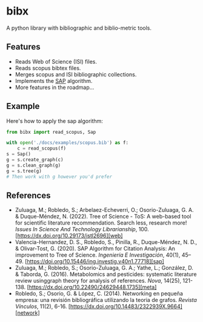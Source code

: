 # bibx

A python library with bibliographic and biblio-metric tools.

## Features

- Reads Web of Science (ISI) files.
- Reads scopus bibtex files.
- Merges scopus and ISI bibliographic collections.
- Implements the [SAP][sap] algorithm.
- More features in the roadmap...

## Example

Here's how to apply the sap algorithm:

```python
from bibx import read_scopus, Sap

with open('./docs/examples/scopus.bib') as f:
    c = read_scopus(f)
s = Sap()
g = s.create_graph(c)
g = s.clean_graph(g)
g = s.tree(g)
# Then work with g however you'd prefer
```

## References

- Zuluaga, M.; Robledo, S.; Arbelaez-Echeverri, O.; Osorio-Zuluaga, G. A. & Duque-Méndez, N. (2022). Tree of Science - ToS: A web-based tool for scientific literature recommendation. Search less, research more! _Issues In Science And Technology Librarianship_, 100. [https://dx.doi.org/10.29173/istl2696][web]
- Valencia-Hernandez, D. S., Robledo, S., Pinilla, R., Duque-Méndez, N. D., & Olivar-Tost, G. (2020). SAP Algorithm for Citation Analysis: An improvement to Tree of Science. _Ingeniería E Investigación_, 40(1), 45–49. [https://doi.org/10.15446/ing.investig.v40n1.77718][sap]
- Zuluaga, M.; Robledo, S.; Osorio-Zuluaga, G. A.; Yathe, L.; González, D. & Taborda, G. (2016). Metabolomics and pesticides: systematic literature review usinggraph theory for analysis of references. _Nova_, 14(25), 121-138. [https://dx.doi.org/10.22490/24629448.1735][meta]
- Robledo, S.; Osorio, G. & López, C. (2014). Networking en pequeña empresa: una revisión bibliográfica utilizando la teoria de grafos. _Revista Vínculos_, 11(2), 6-16. [https://dx.doi.org/10.14483/2322939X.9664][network]

[web]: https://dx.doi.org/10.29173/istl2696
[sap]: https://dx.doi.org/10.15446/ing.investig.v40n1.77718
[meta]: https://dx.doi.org/10.22490/24629448.1735
[network]: https://dx.doi.org/10.14483/2322939X.9664
